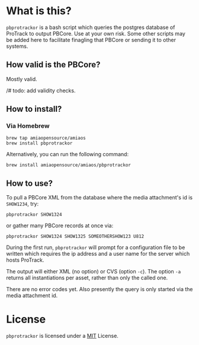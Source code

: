 # What is this?

`pbprotrackor` is a bash script which queries the postgres database of ProTrack to output PBCore. Use at your own risk. Some other scripts may be added here to facilitate finagling that PBCore or sending it to other systems. 

## How valid is the PBCore?

Mostly valid.

/# todo: add validity checks.

## How to install?

### Via Homebrew

```
brew tap amiaopensource/amiaos
brew install pbprotrackor
```

Alternatively, you can run the following command:
```
brew install amiaopensource/amiaos/pbprotrackor
```

## How to use?

To pull a PBCore XML from the database where the media attachment's id is `SHOW1234`, try:

```
pbprotrackor SHOW1324
```

or gather many PBCore records at once via:

```
pbprotrackor SHOW1324 SHOW1325 SOMEOTHERSHOW123 U812
```

During the first run, `pbprotrackor` will prompt for a configuration file to be written which requires the ip address and a user name for the server which hosts ProTrack.

The output will either XML (no option) or CVS (option `-c`). The option `-a` returns all instantiations per asset, rather than only the called one.

There are no error codes yet. Also presently the query is only started via the media attachment id.

# License

`pbprotrackor` is licensed under a [MIT](License.txt) License.
